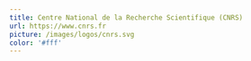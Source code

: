 ```yaml
---
title: Centre National de la Recherche Scientifique (CNRS)
url: https://www.cnrs.fr
picture: /images/logos/cnrs.svg
color: '#fff'
---
```

